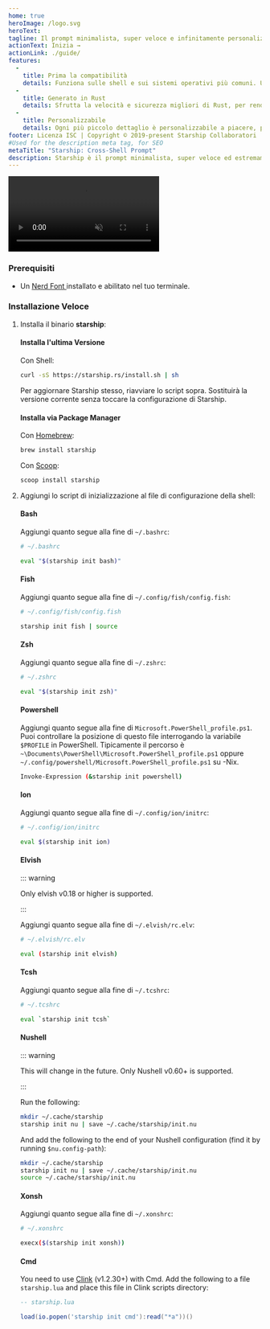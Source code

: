 ```yaml
---
home: true
heroImage: /logo.svg
heroText:
tagline: Il prompt minimalista, super veloce e infinitamente personalizzabile per qualsiasi shell!
actionText: Inizia →
actionLink: ./guide/
features:
  - 
    title: Prima la compatibilità
    details: Funziona sulle shell e sui sistemi operativi più comuni. Usalo ovunque!
  - 
    title: Generato in Rust
    details: Sfrutta la velocità e sicurezza migliori di Rust, per rendere il tuo prompt il più veloce e il più affidabile.
  - 
    title: Personalizzabile
    details: Ogni più piccolo dettaglio è personalizzabile a piacere, per rendere questo messaggio prompt minimalista o ricco delle funzionalità che desideri.
footer: Licenza ISC | Copyright © 2019-present Starship Collaboratori
#Used for the description meta tag, for SEO
metaTitle: "Starship: Cross-Shell Prompt"
description: Starship è il prompt minimalista, super veloce ed estremamente personalizzabile per qualsiasi shell! Mostra le informazioni di cui hai bisogno, rimanendo elegante e minimale. Quick installation available for Bash, Fish, ZSH, Ion, Tcsh, Elvish, Nu, Xonsh, Cmd, and PowerShell.
---
```


<div class="center">
  <video class="demo-video" muted autoplay loop playsinline>
    <source src="/demo.webm" type="video/webm">
    <source src="/demo.mp4" type="video/mp4">
  </video>
</div>

### Prerequisiti

- Un [ Nerd Font ](https://www.nerdfonts.com/) installato e abilitato nel tuo terminale.

### Installazione Veloce

1. Installa il binario **starship**:


   #### Installa l'ultima Versione

   Con Shell:

   ```sh
   curl -sS https://starship.rs/install.sh | sh
   ```

   Per aggiornare Starship stesso, riavviare lo script sopra. Sostituirà la versione corrente senza toccare la configurazione di Starship.


   #### Installa via Package Manager

   Con [Homebrew](https://brew.sh/):

   ```sh
   brew install starship
   ```

   Con [Scoop](https://scoop.sh):

   ```powershell
   scoop install starship
   ```

1. Aggiungi lo script di inizializzazione al file di configurazione della shell:


   #### Bash

   Aggiungi quanto segue alla fine di `~/.bashrc`:

   ```sh
   # ~/.bashrc

   eval "$(starship init bash)"
   ```


   #### Fish

   Aggiungi quanto segue alla fine di `~/.config/fish/config.fish`:

   ```sh
   # ~/.config/fish/config.fish

   starship init fish | source
   ```


   #### Zsh

   Aggiungi quanto segue alla fine di `~/.zshrc`:

   ```sh
   # ~/.zshrc

   eval "$(starship init zsh)"
   ```


   #### Powershell

   Aggiungi quanto segue alla fine di `Microsoft.PowerShell_profile.ps1`. Puoi controllare la posizione di questo file interrogando la variabile `$PROFILE` in PowerShell. Tipicamente il percorso è `~\Documents\PowerShell\Microsoft.PowerShell_profile.ps1` oppure `~/.config/powershell/Microsoft.PowerShell_profile.ps1` su -Nix.

   ```sh
   Invoke-Expression (&starship init powershell)
   ```


   #### Ion

   Aggiungi quanto segue alla fine di `~/.config/ion/initrc`:

   ```sh
   # ~/.config/ion/initrc

   eval $(starship init ion)
   ```


   #### Elvish

   ::: warning

   Only elvish v0.18 or higher is supported.

   :::

   Aggiungi quanto segue alla fine di `~/.elvish/rc.elv`:

   ```sh
   # ~/.elvish/rc.elv

   eval (starship init elvish)
   ```


   #### Tcsh

   Aggiungi quanto segue alla fine di `~/.tcshrc`:

   ```sh
   # ~/.tcshrc

   eval `starship init tcsh`
   ```


   #### Nushell

   ::: warning

   This will change in the future. Only Nushell v0.60+ is supported.

   :::

   Run the following:
   ```sh
   mkdir ~/.cache/starship
   starship init nu | save ~/.cache/starship/init.nu
   ```

   And add the following to the end of your Nushell configuration (find it by running `$nu.config-path`):

   ```sh
   mkdir ~/.cache/starship
   starship init nu | save ~/.cache/starship/init.nu
   source ~/.cache/starship/init.nu
   ```

   #### Xonsh

   Aggiungi quanto segue alla fine di `~/.xonshrc`:

   ```sh
   # ~/.xonshrc

   execx($(starship init xonsh))
   ```


   #### Cmd

   You need to use [Clink](https://chrisant996.github.io/clink/clink.html) (v1.2.30+) with Cmd. Add the following to a file `starship.lua` and place this file in Clink scripts directory:

   ```lua
   -- starship.lua

   load(io.popen('starship init cmd'):read("*a"))()
   ```
